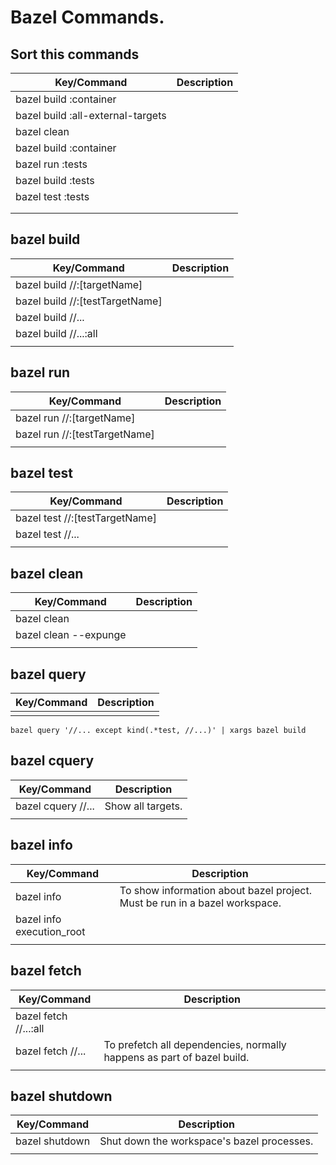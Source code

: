 # Bazel Commands.





## Sort this commands

| Key/Command                                              | Description                                                                                                              |
| -------------------------------------------------------- | ------------------------------------------------------------------------------------------------------------------------ |
| bazel build :container                                   |                                                                                                                          |
| bazel build :all-external-targets                        |                                                                                                                          |
| bazel clean                                              |                                                                                                                          |
| bazel build :container                                   |                                                                                                                          |
| bazel run :tests                                         |                                                                                                                          |
| bazel build :tests                                       |                                                                                                                          |
| bazel test :tests                                        |                                                                                                                          |
|                                                          |                                                                                                                          |
|                                                          |                                                                                                                          |





## bazel build

| Key/Command                                              | Description                                                                                                              |
| -------------------------------------------------------- | ------------------------------------------------------------------------------------------------------------------------ |
| bazel build //:[targetName]                              |                                                                                                                          |
| bazel build //:[testTargetName]                          |                                                                                                                          |
| bazel build //...                                        |                                                                                                                          |
| bazel build //...:all                                    |                                                                                                                          |
|                                                          |                                                                                                                          |





## bazel run

| Key/Command                                              | Description                                                                                                              |
| -------------------------------------------------------- | ------------------------------------------------------------------------------------------------------------------------ |
| bazel run //:[targetName]                                |                                                                                                                          |
| bazel run //:[testTargetName]                            |                                                                                                                          |
|                                                          |                                                                                                                          |




## bazel test

| Key/Command                                              | Description                                                                                                              |
| -------------------------------------------------------- | ------------------------------------------------------------------------------------------------------------------------ |
| bazel test //:[testTargetName]                           |                                                                                                                          |
| bazel test //...                                         |                                                                                                                          |
|                                                          |                                                                                                                          |





## bazel clean

| Key/Command                                              | Description                                                                                                              |
| -------------------------------------------------------- | ------------------------------------------------------------------------------------------------------------------------ |
| bazel clean                                              |                                                                                                                          |
| bazel clean --expunge                                    |                                                                                                                          |
|                                                          |                                                                                                                          |





## bazel query

| Key/Command                                              | Description                                                                                                              |
| -------------------------------------------------------- | ------------------------------------------------------------------------------------------------------------------------ |
|                                                          |                                                                                                                          |

 `bazel query '//... except kind(.*test, //...)' | xargs bazel build`





## bazel cquery

| Key/Command                                              | Description                                                                                                              |
| -------------------------------------------------------- | ------------------------------------------------------------------------------------------------------------------------ |
| bazel cquery //...                                       | Show all targets.                                                                                                                         |
|                                                          |                                                                                                                          |





## bazel info

| Key/Command                                              | Description                                                                                                              |
| -------------------------------------------------------- | ------------------------------------------------------------------------------------------------------------------------ |
| bazel info                                               | To show information about bazel project. Must be run in a bazel workspace.                                                                                                                         |
| bazel info execution_root                                |                                                                                                                          |
|                                                          |                                                                                                                          |





## bazel fetch

| Key/Command                                              | Description                                                                                                              |
| -------------------------------------------------------- | ------------------------------------------------------------------------------------------------------------------------ |
| bazel fetch //...:all                                    |                                                                                                                          |
| bazel fetch //...                                        | To prefetch all dependencies, normally happens as part of bazel build.                                                                                                                         |
|                                                          |                                                                                                                          |



## bazel shutdown

| Key/Command                                              | Description                                                                                                              |
| -------------------------------------------------------- | ------------------------------------------------------------------------------------------------------------------------ |
| bazel shutdown                                           | Shut down the workspace's bazel processes.                                                                                                                         |
|                                                          |                                                                                                                          |